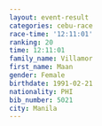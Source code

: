 ```yaml
---
layout: event-result 
categories: cebu-race 
race-time: '12:11:01'
ranking: 20
time: 12:11:01
family_name: Villamor
first_name: Maan
gender: Female
birthdate: 1991-02-21
nationality: PHI
bib_number: 5021
city: Manila
---
```

